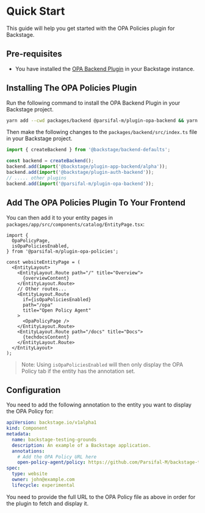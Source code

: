# Quick Start

This guide will help you get started with the OPA Policies plugin for Backstage.

## Pre-requisites

- You have installed the [OPA Backend Plugin](../opa-backend/introduction.md) in your Backstage instance.

## Installing The OPA Policies Plugin

Run the following command to install the OPA Backend Plugin in your Backstage project.

```bash
yarn add --cwd packages/backend @parsifal-m/plugin-opa-backend && yarn add --cwd packages/app @parsifal-m/plugin-opa-policies
```

Then make the following changes to the `packages/backend/src/index.ts` file in your Backstage project.

```typescript
import { createBackend } from '@backstage/backend-defaults';

const backend = createBackend();
backend.add(import('@backstage/plugin-app-backend/alpha'));
backend.add(import('@backstage/plugin-auth-backend'));
// ..... other plugins
backend.add(import('@parsifal-m/plugin-opa-backend'));
```

## Add The OPA Policies Plugin To Your Frontend

You can then add it to your entity pages in `packages/app/src/components/catalog/EntityPage.tsx`:

```tsx
import {
  OpaPolicyPage,
  isOpaPoliciesEnabled,
} from '@parsifal-m/plugin-opa-policies';

const websiteEntityPage = (
  <EntityLayout>
    <EntityLayout.Route path="/" title="Overview">
      {overviewContent}
    </EntityLayout.Route>
    // Other routes...
    <EntityLayout.Route
      if={isOpaPoliciesEnabled}
      path="/opa"
      title="Open Policy Agent"
    >
      <OpaPolicyPage />
    </EntityLayout.Route>
    <EntityLayout.Route path="/docs" title="Docs">
      {techdocsContent}
    </EntityLayout.Route>
  </EntityLayout>
);
```

> Note: Using `isOpaPoliciesEnabled` will then only display the OPA Policy tab if the entity has the annotation set.

## Configuration

You need to add the following annotation to the entity you want to display the OPA Policy for:

```yaml
apiVersion: backstage.io/v1alpha1
kind: Component
metadata:
  name: backstage-testing-grounds
  description: An example of a Backstage application.
  annotations:
    # Add the OPA Policy URL here
    open-policy-agent/policy: https://github.com/Parsifal-M/backstage-testing-grounds/blob/main/rbac.rego
spec:
  type: website
  owner: john@example.com
  lifecycle: experimental
```

You need to provide the full URL to the OPA Policy file as above in order for the plugin to fetch and display it.
